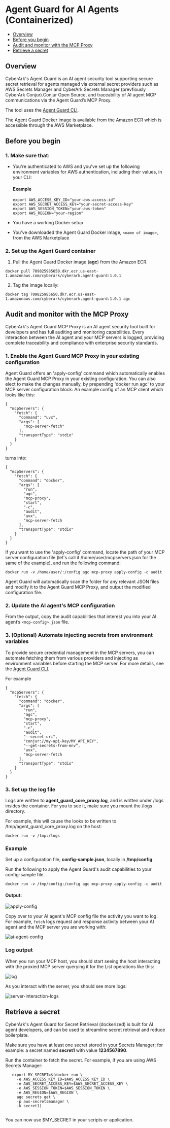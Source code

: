 
# Agent Guard for AI Agents (Containerized)

- [Overview](#overview)
- [Before you begin](#before-you-begin)
- [Audit and monitor with the MCP Proxy](#audit-and-monitor-with-the-mcp-proxy)
- [Retrieve a secret](#retrieve-a-secret)


## Overview

CyberArk's Agent Guard is an AI agent security tool supporting secure secret retrieval for agents managed via external secret providers such as AWS Secrets Manager and CyberArk Secrets Manager (prevfiously CyberArk Conjur).Conjur Open Source, and traceability of AI agent MCP communications via the Agent Guard’s MCP Proxy.

The tool uses the [Agent Guard CLI](../agent_guard_core/cli.md).

The Agent Guard Docker image is available from the Amazon ECR which is accessible through the AWS Marketplace.

## Before you begin

### 1. Make sure that:

- You're authenticated to AWS and you've set up the following environment variables for AWS authentication, including their values, in your CLI:

   #### Example

   ```
   export AWS_ACCESS_KEY_ID="your-aws-access-id"
   export AWS_SECRET_ACCESS_KEY="your-secret-access-key"
   export AWS_SESSION_TOKEN="your-aws-token" 
   export AWS_REGION="your-region"  
   ```
- You have a working Docker setup
- You've downloaded the Agent Guard Docker image, `<name of image>`, from the AWS Marketplace

### 2. Set up the Agent Guard container

1. Pull the Agent Guard Docker image (**agc**) from the Amazon ECR.
```
docker pull 709825985650.dkr.ecr.us-east-1.amazonaws.com/cyberark/cyberark.agent-guard:1.0.1
```
2. Tag the image locally: 
```
docker tag 709825985650.dkr.ecr.us-east-1.amazonaws.com/cyberark/cyberark.agent-guard:1.0.1 agc
```

## Audit and monitor with the MCP Proxy
CyberArk's Agent Guard MCP Proxy is an AI agent security tool built for developers and has full auditing and monitoring capabilities. Every interaction between the AI agent and your MCP servers is logged, providing complete traceability and compliance with enterprise security standards.

### 1. Enable the Agent Guard MCP Proxy in your existing configuration

Agent Guard offers an 'apply-config' command which automatically enables the Agent Guard MCP Proxy in your existing configuration.
You can also elect to make the changes manually, by prepending 'docker run agc' to your MCP server configuration block:
An example config of an MCP client which looks like this:
```
{
  "mcpServers": {
    "fetch": {
      "command": "uvx",
      "args": [
        "mcp-server-fetch"
      ],
      "transportType": "stdio"
    }
  }
}
```

turns into:

```
{
  "mcpServers": {
    "fetch": {
      "command": "docker",
      "args": [
        "run",
        "agc",
        "mcp-proxy",
        "start",
        "-c",
        "audit",
        "uvx",
        "mcp-server-fetch
      ],
      "transportType": "stdio"
    }
  }
}
```

If you want to use the 'apply-config' command, locate the path of your MCP server configuration file (let's call it /home/user/mcpservers.json for the same of the example), and run the following command:

```
docker run -v /home/user/:/config agc mcp-proxy apply-config -c audit
```

Agent Guard will automatically scan the folder for any relevant JSON files and modify it to the Agent Guard MCP Proxy, and output the
modified configuration file.

### 2. Update the AI agent's MCP configuration

From the output, copy the audit capabilities that interest you into your AI agent’s `<mcp-config>.json` file.

### 3. (Optional) Automate injecting secrets from environment variables
To provide secure credential management in the MCP servers, you can automate fetching them from various providers and injecting as environment variables before starting the MCP server. For more details, see the [Agent Guard CLI](../agent_guard_core/cli.md).

For example

```
{
  "mcpServers": {
    "fetch": {
      "command": "docker",
      "args": [
        "run",
        "agc",
        "mcp-proxy",
        "start",
        "-c",
        "audit",
        "--secret-uri",
        "conjur://my-api-key/MY_API_KEY",
        "--get-secrets-from-env",
        "uvx",
        "mcp-server-fetch
      ],
      "transportType": "stdio"
    }
  }
}
```

### 3. Set up the log file

Logs are written to **agent_guard_core_proxy.log**, and is written under /logs insides the container. For you to see it,
make sure you mount the /logs directory. 

For example, this will cause the looks to be written to /tmp/agent_guard_core_proxy.log on the host:
```
docker run -v /tmp:/logs
```

### Example

Set up a configuration file, **config-sample.json**, locally in **/tmp/config**.

Run the following to apply the Agent Guard's audit capabilities to your config-sample file.

```
docker run -v /tmp/config:/config agc mcp-proxy apply-config -c audit
```

#### Output:
![apply-config](/docs/images/mcp-proxy-apply-config.png)


Copy over to your AI agent's MCP config file the activity you want to log. For example, `fetch` logs request and response activity between your AI agent and the MCP server you are working with:

![ai-agent-config](/docs/images/mcp-proxy-ai-agent-config.png)

### Log output
When you run your MCP host, you should start seeing the host interacting with the proxied MCP server querying it for the List operations like this:

![log](/docs/images/output.png)

As you interact with the server, you should see more logs:

![server-interaction-logs](/docs/images/output-server-interaction.png)

## Retrieve a secret

CyberArk's Agent Guard for Secret Retrieval (dockerized) is built for AI agent developers, and can be used to  streamline secret retrieval and reduce boilerplate. 

Make sure you have at least one secret stored in your Secrets Manager; for example: a secret named **secret1** with value **1234567890**.

Run the container to fetch the secret. For example, if you are using AWS Secrets Manager:

```
   export MY_SECRET=$(docker run \
     -e AWS_ACCESS_KEY_ID=$AWS_ACCESS_KEY_ID \
     -e AWS_SECRET_ACCESS_KEY=$AWS_SECRET_ACCESS_KEY \
     -e AWS_SESSION_TOKEN=$AWS_SESSION_TOKEN \
     -e AWS_REGION=$AWS_REGION \
     agc secrets get \
     -p aws-secretsmanager \
     -k secret1)
    
```

   You can now use $MY_SECRET in your scripts or application.
